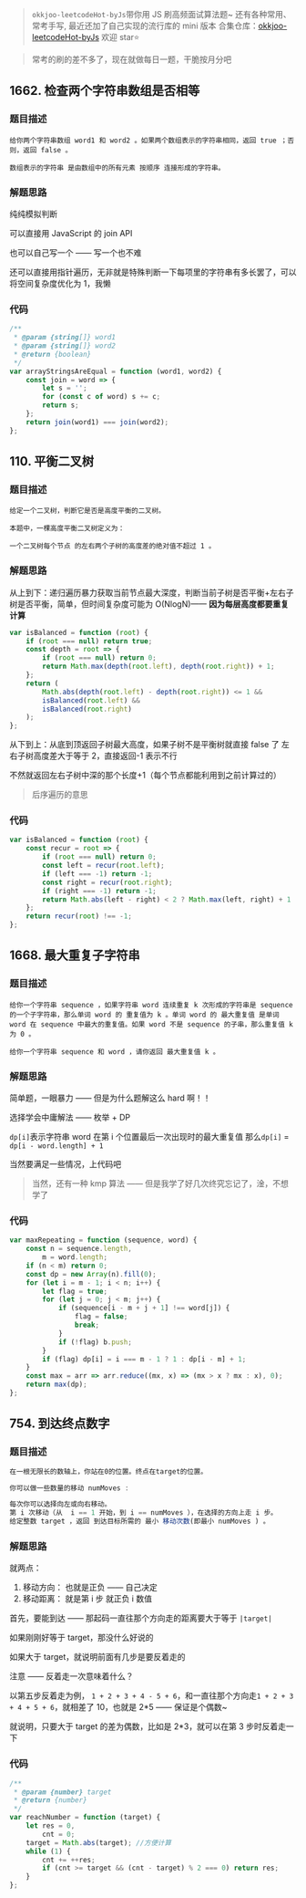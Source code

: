 > `okkjoo-leetcodeHot-byJs`带你用 JS 刷高频面试算法题~
> 还有各种常用、常考手写, 最近还加了自己实现的流行库的 mini 版本
> 合集仓库：[okkjoo-leetcodeHot-byJs](https://github.com/okkjoo/okkjoo-leetcodeHot-byJs)
> 欢迎 star⭐

> 常考的刷的差不多了，现在就做每日一题，干脆按月分吧

## 1662. 检查两个字符串数组是否相等

### 题目描述

```
给你两个字符串数组 word1 和 word2 。如果两个数组表示的字符串相同，返回 true ；否则，返回 false 。

数组表示的字符串 是由数组中的所有元素 按顺序 连接形成的字符串。
```

### 解题思路

纯纯模拟判断

可以直接用 JavaScript 的 join API

也可以自己写一个 —— 写一个也不难

还可以直接用指针遍历，无非就是特殊判断一下每项里的字符串有多长罢了，可以将空间复杂度优化为 1，我懒

### 代码

```js
/**
 * @param {string[]} word1
 * @param {string[]} word2
 * @return {boolean}
 */
var arrayStringsAreEqual = function (word1, word2) {
	const join = word => {
		let s = '';
		for (const c of word) s += c;
		return s;
	};
	return join(word1) === join(word2);
};
```

## 110. 平衡二叉树

### 题目描述

```
给定一个二叉树，判断它是否是高度平衡的二叉树。

本题中，一棵高度平衡二叉树定义为：

一个二叉树每个节点 的左右两个子树的高度差的绝对值不超过 1 。
```

### 解题思路

从上到下：递归遍历暴力获取当前节点最大深度，判断当前子树是否平衡+左右子树是否平衡，简单，但时间复杂度可能为 O(NlogN)—— **因为每层高度都要重复计算**

```js
var isBalanced = function (root) {
	if (root === null) return true;
	const depth = root => {
		if (root === null) return 0;
		return Math.max(depth(root.left), depth(root.right)) + 1;
	};
	return (
		Math.abs(depth(root.left) - depth(root.right)) <= 1 &&
		isBalanced(root.left) &&
		isBalanced(root.right)
	);
};
```

从下到上：从底到顶返回子树最大高度，如果子树不是平衡树就直接 false 了
左右子树高度差大于等于 2，直接返回-1 表示不行

不然就返回左右子树中深的那个长度+1（每个节点都能利用到之前计算过的）

> 后序遍历的意思

### 代码

```js
var isBalanced = function (root) {
	const recur = root => {
		if (root === null) return 0;
		const left = recur(root.left);
		if (left === -1) return -1;
		const right = recur(root.right);
		if (right === -1) return -1;
		return Math.abs(left - right) < 2 ? Math.max(left, right) + 1 : -1;
	};
	return recur(root) !== -1;
};
```

## 1668. 最大重复子字符串

### 题目描述

```
给你一个字符串 sequence ，如果字符串 word 连续重复 k 次形成的字符串是 sequence 的一个子字符串，那么单词 word 的 重复值为 k 。单词 word 的 最大重复值 是单词 word 在 sequence 中最大的重复值。如果 word 不是 sequence 的子串，那么重复值 k 为 0 。

给你一个字符串 sequence 和 word ，请你返回 最大重复值 k 。
```

### 解题思路

简单题，一眼暴力 —— 但是为什么题解这么 hard 啊！！

选择学会中庸解法 —— 枚举 + DP

`dp[i]`表示字符串 word 在第 i 个位置最后一次出现时的最大重复值
那么`dp[i]` = `dp[i - word.length] + 1`

当然要满足一些情况，上代码吧

> 当然，还有一种 kmp 算法 —— 但是我学了好几次终究忘记了，淦，不想学了

### 代码

```js
var maxRepeating = function (sequence, word) {
	const n = sequence.length,
		m = word.length;
	if (n < m) return 0;
	const dp = new Array(n).fill(0);
	for (let i = m - 1; i < n; i++) {
		let flag = true;
		for (let j = 0; j < m; j++) {
			if (sequence[i - m + j + 1] !== word[j]) {
				flag = false;
				break;
			}
			if (!flag) b.push;
		}
		if (flag) dp[i] = i === m - 1 ? 1 : dp[i - m] + 1;
	}
	const max = arr => arr.reduce((mx, x) => (mx > x ? mx : x), 0);
	return max(dp);
};
```

## 754. 到达终点数字

### 题目描述

```js
在一根无限长的数轴上，你站在0的位置。终点在target的位置。

你可以做一些数量的移动 numMoves :

每次你可以选择向左或向右移动。
第 i 次移动（从  i == 1 开始，到 i == numMoves ），在选择的方向上走 i 步。
给定整数 target ，返回 到达目标所需的 最小 移动次数(即最小 numMoves ) 。
```

### 解题思路

就两点：

1. 移动方向： 也就是正负 —— 自己决定
2. 移动距离： 就是第 i 步 就正负 i 数值

首先，要能到达 —— 那起码一直往那个方向走的距离要大于等于 `|target|`

如果刚刚好等于 target，那没什么好说的

如果大于 target，就说明前面有几步是要反着走的

注意 —— 反着走一次意味着什么？

以第五步反着走为例， `1 + 2 + 3 + 4 - 5 + 6`，和一直往那个方向走`1 + 2 + 3 + 4 + 5 + 6`，就相差了 10，也就是 2\*5 —— 保证是个偶数~

就说明，只要大于 target 的差为偶数，比如是 2\*3，就可以在第 3 步时反着走一下

### 代码

```js
/**
 * @param {number} target
 * @return {number}
 */
var reachNumber = function (target) {
	let res = 0,
		cnt = 0;
	target = Math.abs(target); //方便计算
	while (1) {
		cnt += ++res;
		if (cnt >= target && (cnt - target) % 2 === 0) return res;
	}
};
```
